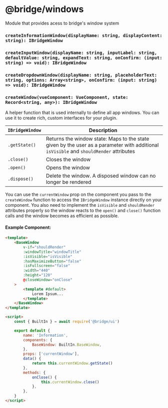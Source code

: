# @bridge/windows

Module that provides acess to bridge's window system

### `createInformationWindow(displayName: string, displayContent: string): IBridgeWindow`

### `createInputWindow(displayName: string, inputLabel: string, defaultValue: string, expandText: string, onConfirm: (input: string) => void): IBridgeWindow`

### `createDropdownWindow(displayName: string, placeholderText: string, options: Array<string>, onConfirm: (input: string) => void): IBridgeWindow`

### `createWindow(vueComponent: VueComponent, state: Record<string, any>): IBridgeWindow`

A helper function that is used internally to define all app windows. You can use it to create rich, custom interfaces for your plugin.

| `IBridgeWindow` | Description                                                                                                                            |
| --------------- | -------------------------------------------------------------------------------------------------------------------------------------- |
| `.getState()`   | Returns the window state: Maps to the state given by the user as a parameter with additional `isVisible` and `shouldRender` attributes |
| `.close()`      | Closes the window                                                                                                                      |
| `.open()`       | Opens the window                                                                                                                       |
| `.dispose()`    | Delete the window. A disposed window can no longer be rendered                                                                         |

You can use the `currentWindow` prop on the component you pass to the `createWindow` function to access the `IBridgeWindow` instance directly on your component. You also need to implement the `isVisible` and `shouldRender` attributes properly so the window reacts to the `open()` and `close()` function calls and the window becomes as efficient as possible.

#### Example Component:

```html
<template>
	<BaseWindow
		v-if="shouldRender"
		:windowTitle="windowTitle"
		:isVisible="isVisible"
		:hasMaximizeButton="false"
		:isFullscreen="false"
		:width="440"
		:height="120"
		@closeWindow="onClose"
	>
		<template #default>
			Lorem Ipsum...
		</template>
	</BaseWindow>
</template>

<script>
	const { BuiltIn } = await require('@bridge/ui')

	export default {
		name: 'Information',
		components: {
			BaseWindow: BuiltIn.BaseWindow,
		},
		props: ['currentWindow'],
		data() {
			return this.currentWindow.getState()
		},
		methods: {
			onClose() {
				this.currentWindow.close()
			},
		},
	}
</script>
```
